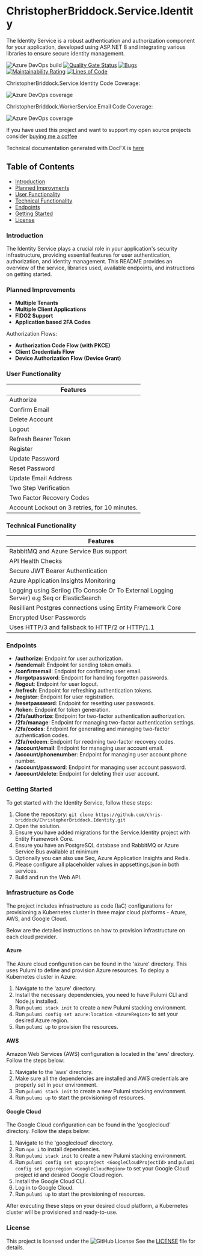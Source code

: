# ChristopherBriddock.Service.Identity

The Identity Service is a robust authentication and authorization component for your application, developed using ASP.NET 8 and integrating various libraries to ensure secure identity management.

![Azure DevOps build](https://img.shields.io/azure-devops/build/chris1997/91f2d938-549b-497e-980d-188da969448a/7)
[![Quality Gate Status](https://sonarcloud.io/api/project_badges/measure?project=chris-briddock_ChristopherBriddock.Identity&metric=alert_status)](https://sonarcloud.io/summary/new_code?id=chris-briddock_ChristopherBriddock.Identity)
[![Bugs](https://sonarcloud.io/api/project_badges/measure?project=chris-briddock_ChristopherBriddock.Identity&metric=bugs)](https://sonarcloud.io/summary/new_code?id=chris-briddock_ChristopherBriddock.Identity)
[![Maintainability Rating](https://sonarcloud.io/api/project_badges/measure?project=chris-briddock_ChristopherBriddock.Identity&metric=sqale_rating)](https://sonarcloud.io/summary/new_code?id=chris-briddock_ChristopherBriddock.Identity)
[![Lines of Code](https://sonarcloud.io/api/project_badges/measure?project=chris-briddock_ChristopherBriddock.Identity&metric=ncloc)](https://sonarcloud.io/summary/new_code?id=chris-briddock_ChristopherBriddock.Identity)

ChristopherBriddock.Service.Identity Code Coverage:

![Azure DevOps coverage](https://img.shields.io/azure-devops/coverage/chris1997/ChristopherBriddock.Identity/7)

ChristopherBriddock.WorkerService.Email Code Coverage:

![Azure DevOps coverage](https://img.shields.io/azure-devops/coverage/chris1997/ChristopherBriddock.Identity/8)


If you have used this project and want to support my open source projects consider [buying me a coffee](https://www.buymeacoffee.com/chrisbriddock)

Technical documentation generated with DocFX is [here](https://docs.cdjb.uk/api/ChristopherBriddock.Service.Common.Constants.html)

## Table of Contents

* [Introduction](#introduction)
* [Planned Improvments](#planned-improvements)
* [User Functionality](#user-functionality)
* [Technical Functionality](#technical-functionality)
* [Endpoints](#endpoints)
* [Getting Started](#getting-started)
* [License](#license)

### Introduction

The Identity Service plays a crucial role in your application's security infrastructure, providing essential features for user authentication, authorization, and identity management. This README provides an overview of the service, libraries used, available endpoints, and instructions on getting started.

### Planned Improvements
* **Multiple Tenants**
* **Multiple Client Applications**
* **FIDO2 Support**
* **Application based 2FA Codes**

Authorization Flows:
* **Authorization Code Flow (with PKCE)**
* **Client Credentials Flow**
*  **Device Authorization Flow (Device Grant)**

### User Functionality

|  Features   |
| ----------- |
|  Authorize   |
|  Confirm Email |
| Delete Account |
|  Logout |
| Refresh Bearer Token |
| Register |
|  Update Password |
| Reset Password |
| Update Email Address |
| Two Step Verification |
| Two Factor Recovery Codes |
|  Account Lockout on 3 retries, for 10 minutes. |

### Technical Functionality

|   Features   |
| ----------- |
| RabbitMQ and Azure Service Bus support |
| API Health Checks |
| Secure JWT Bearer Authentication |
| Azure Application Insights Monitoring |
| Logging using Serilog (To Console Or To External Logging Server) e.g Seq or ElasticSearch |
| Resilliant Postgres connections using Entity Framework Core |
| Encrypted User Passwords |
| Uses HTTP/3 and fallsback to HTTP/2 or HTTP/1.1 |

### Endpoints

* **/authorize**: Endpoint for user authorization.
* **/sendemail**: Endpoint for sending token emails.
* **/confirmemail**: Endpoint for confirming user email.
* **/forgotpassword**: Endpoint for handling forgotten passwords.
* **/logout**: Endpoint for user logout.
* **/refresh**: Endpoint for refreshing authentication tokens.
* **/register**: Endpoint for user registration.
* **/resetpassword**: Endpoint for resetting user passwords.
* **/token**: Endpoint for token generation.
* **/2fa/authorize**: Endpoint for two-factor authentication authorization.
* **/2fa/manage**: Endpoint for managing two-factor authentication settings.
* **/2fa/codes**: Endpoint for generating and managing two-factor authentication codes.
* **/2fa/redeem**: Endpoint for reedming two-factor recovery codes.
* **/account/email**: Endpoint for managing user account email.
* **/account/phonenumber**: Endpoint for managing user account phone number.
* **/account/password**: Endpoint for managing user account password.
* **/account/delete**: Endpoint for deleting their user account.

### Getting Started

To get started with the Identity Service, follow these steps:

1. Clone the repository: `git clone https://github.com/chris-briddock/ChristopherBriddock.Identity.git`
2. Open the solution.
3. Ensure you have added migrations for the Service.Identity project with Entity Framework Core.
4. Ensure you have an PostgreSQL database and RabbitMQ or Azure Service Bus available at minimum
5. Optionally you can also use Seq, Azure Application Insights and Redis.
6. Please configure all placeholder values in appsettings.json in both services.
7. Build and run the Web API.

### Infrastructure as Code

The project includes infrastructure as code (IaC) configurations for provisioning a Kubernetes cluster in three major cloud platforms - Azure, AWS, and Google Cloud.

Below are the detailed instructions on how to provision infrastructure on each cloud provider.

#### Azure

The Azure cloud configuration can be found in the 'azure' directory. This uses Pulumi to define and provision Azure resources. To deploy a Kubernetes cluster in Azure:
  
1. Navigate to the 'azure' directory.
2. Install the necessary dependencies, you need to have Pulumi CLI and Node.js installed.
3. Run `pulumi stack init` to create a new Pulumi stacking environment.
4. Run `pulumi config set azure:location <AzureRegion>` to set your desired Azure region.
5. Run `pulumi up` to provision the resources.

#### AWS

Amazon Web Services (AWS) configuration is located in the 'aws' directory. Follow the steps below:

1. Navigate to the 'aws' directory.
2. Make sure all the dependencies are installed and AWS credentials are properly set in your environment.
3. Run `pulumi stack init` to create a new Pulumi stacking environment.
4. Run `pulumi up` to start the provisioning of resources.

#### Google Cloud

The Google Cloud configuration can be found in the 'googlecloud' directory. Follow the steps below:

1. Navigate to the 'googlecloud' directory.
2. Run `npm i` to install dependencies.
3. Run `pulumi stack init` to create a new Pulumi stacking environment.
4. Run `pulumi config set gcp:project <GoogleCloudProjectId>` and `pulumi config set gcp:region <GoogleCloudRegion>` to set your Google Cloud project id and desired Google Cloud region.
5. Install the Google Cloud CLI.
6. Log in to Google Cloud.
7. Run `pulumi up` to start the provisioning of resources.

After executing these steps on your desired cloud platform, a Kubernetes cluster will be provisioned and ready-to-use.

### License

This project is licensed under the ![GitHub License](https://img.shields.io/github/license/chris-briddock/ChristopherBriddock.Identity)
See the [LICENSE](LICENSE) file for details.
